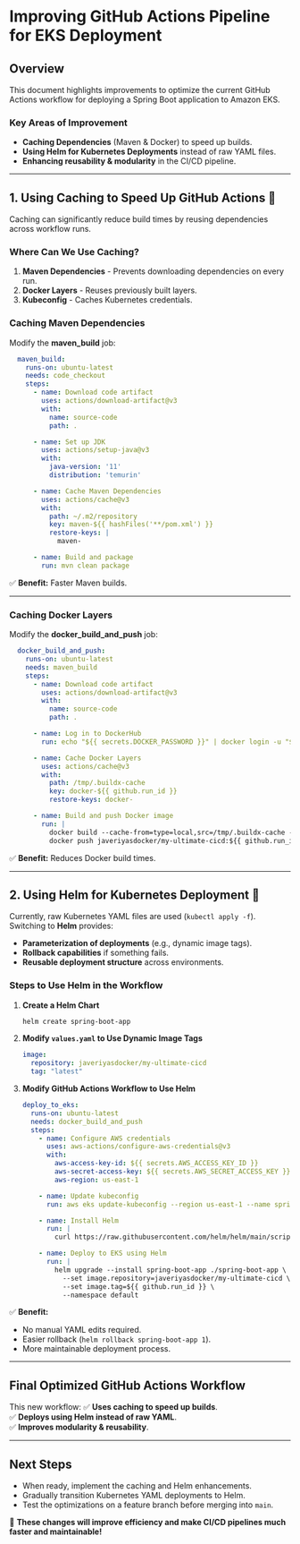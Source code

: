 # Improving GitHub Actions Pipeline for EKS Deployment

## **Overview**
This document highlights improvements to optimize the current GitHub Actions workflow for deploying a Spring Boot application to Amazon EKS.

### **Key Areas of Improvement**
- **Caching Dependencies** (Maven & Docker) to speed up builds.
- **Using Helm for Kubernetes Deployments** instead of raw YAML files.
- **Enhancing reusability & modularity** in the CI/CD pipeline.

---

## **1. Using Caching to Speed Up GitHub Actions** 🚀
Caching can significantly reduce build times by reusing dependencies across workflow runs.

### **Where Can We Use Caching?**
1. **Maven Dependencies** - Prevents downloading dependencies on every run.
2. **Docker Layers** - Reuses previously built layers.
3. **Kubeconfig** - Caches Kubernetes credentials.

### **Caching Maven Dependencies**
Modify the **maven_build** job:

```yaml
  maven_build:
    runs-on: ubuntu-latest
    needs: code_checkout
    steps:
      - name: Download code artifact
        uses: actions/download-artifact@v3
        with:
          name: source-code
          path: .

      - name: Set up JDK
        uses: actions/setup-java@v3
        with:
          java-version: '11'
          distribution: 'temurin'

      - name: Cache Maven Dependencies
        uses: actions/cache@v3
        with:
          path: ~/.m2/repository
          key: maven-${{ hashFiles('**/pom.xml') }}
          restore-keys: |
            maven-

      - name: Build and package
        run: mvn clean package
```
✅ **Benefit:** Faster Maven builds.

---

### **Caching Docker Layers**
Modify the **docker_build_and_push** job:

```yaml
  docker_build_and_push:
    runs-on: ubuntu-latest
    needs: maven_build
    steps:
      - name: Download code artifact
        uses: actions/download-artifact@v3
        with:
          name: source-code
          path: .

      - name: Log in to DockerHub
        run: echo "${{ secrets.DOCKER_PASSWORD }}" | docker login -u "${{ secrets.DOCKER_USERNAME }}" --password-stdin

      - name: Cache Docker Layers
        uses: actions/cache@v3
        with:
          path: /tmp/.buildx-cache
          key: docker-${{ github.run_id }}
          restore-keys: docker-

      - name: Build and push Docker image
        run: |
          docker build --cache-from=type=local,src=/tmp/.buildx-cache --cache-to=type=local,dest=/tmp/.buildx-cache -t javeriyasdocker/my-ultimate-cicd:${{ github.run_id }} .
          docker push javeriyasdocker/my-ultimate-cicd:${{ github.run_id }}
```
✅ **Benefit:** Reduces Docker build times.

---

## **2. Using Helm for Kubernetes Deployment** 🎯
Currently, raw Kubernetes YAML files are used (`kubectl apply -f`). Switching to **Helm** provides:
- **Parameterization of deployments** (e.g., dynamic image tags).
- **Rollback capabilities** if something fails.
- **Reusable deployment structure** across environments.

### **Steps to Use Helm in the Workflow**
1. **Create a Helm Chart**
   ```sh
   helm create spring-boot-app
   ```

2. **Modify `values.yaml` to Use Dynamic Image Tags**
   ```yaml
   image:
     repository: javeriyasdocker/my-ultimate-cicd
     tag: "latest"
   ```

3. **Modify GitHub Actions Workflow to Use Helm**

   ```yaml
   deploy_to_eks:
     runs-on: ubuntu-latest
     needs: docker_build_and_push
     steps:
       - name: Configure AWS credentials
         uses: aws-actions/configure-aws-credentials@v3
         with:
           aws-access-key-id: ${{ secrets.AWS_ACCESS_KEY_ID }}
           aws-secret-access-key: ${{ secrets.AWS_SECRET_ACCESS_KEY }}
           aws-region: us-east-1

       - name: Update kubeconfig
         run: aws eks update-kubeconfig --region us-east-1 --name spring-boot-cluster1

       - name: Install Helm
         run: |
           curl https://raw.githubusercontent.com/helm/helm/main/scripts/get-helm-3 | bash

       - name: Deploy to EKS using Helm
         run: |
           helm upgrade --install spring-boot-app ./spring-boot-app \
             --set image.repository=javeriyasdocker/my-ultimate-cicd \
             --set image.tag=${{ github.run_id }} \
             --namespace default
   ```

✅ **Benefit:**
- No manual YAML edits required.
- Easier rollback (`helm rollback spring-boot-app 1`).
- More maintainable deployment process.

---

## **Final Optimized GitHub Actions Workflow**
This new workflow:
✅ **Uses caching to speed up builds**.  
✅ **Deploys using Helm instead of raw YAML**.  
✅ **Improves modularity & reusability**.  

---

## **Next Steps**
- When ready, implement the caching and Helm enhancements.
- Gradually transition Kubernetes YAML deployments to Helm.
- Test the optimizations on a feature branch before merging into `main`.

🚀 **These changes will improve efficiency and make CI/CD pipelines much faster and maintainable!**

